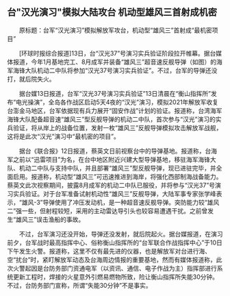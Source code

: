 ## 台"汉光演习"模拟大陆攻台 机动型雄风三首射成机密
　　原标题：台军“汉光演习”模拟解放军攻台，机动型“雄风三”首射成“最机密项目”

　　[环球时报综合报道]13日，台“汉光37”号演习实兵验证阶段拉开帷幕。据台媒体报道，今年1月基地完工、8月成军并装备“雄风三”超音速反舰导弹（如图）的海军海锋大队机动二中队将参加“汉光37号演习实兵验证”。不过，台军的导弹还没打，就后院失火。

　　据台媒13日报道，台军“汉光37号演习实兵验证”13日清晨在“衡山指挥所”发布“电光操演”，全岛各作战区启动5天4夜的“汉光”演习，模拟2021年解放军收复台澎金马地区，台军依据现有兵力展开“固安作战”计划的验证。报道称，台湾海军海锋大队配备超音速“雄风三”型反舰导弹的机动二中队，首次参与“汉光”演习的实兵验证，将从岸上的战备位置，发射一枚“雄风三”反舰导弹模拟攻击解放军战舰，这将是此次“汉光”演习中“最机密的项目”。

　　据台《联合报》12日报道，蔡英文日前视察台中的导弹基地。报道称，台海军之前以“迅雷项目”为名，在台中地区附近兴建大型导弹基地，移驻海军海锋大队、机动二中队与支持中队，并且部署“雄风三”型反舰导弹，现已进驻完毕，并全面启用。报道称，机动型“雄风三”可迅速推进到海岸，将强化西部制海战备能力。蔡英文此次视察期间，披露8月成军的机动二中队已服役，并将参与“汉光37”号演习实兵验证。对于台军准备试射机动性“雄风三”反舰导弹，大陆军事专家张学峰表示，“雄风-3”导弹使用了冲压发动机，是一种超音速反舰导弹。突防能力较“雄风二”强一些，但射程较短，采用的主动雷达导引头也较容易遭遇干扰。之前曾发生“雄风三”误击渔船的事故。

　　不过，台军演习还没开始，导弹还没发射，就后院起火。据台媒报道，在演习前夕，台军战时最高指挥中心、俗称衡山指挥所的“台军联合作战指挥中心”于10日下午发生火警。报道称，这里不仅有最先进的仪器，也是解放军对台进行海、空“扰台”时，紧盯解放军动态及台海周边情报的重要基地，然而有媒体报道称，此次火警起因是台防务部门资通电军（以资讯、通信、电子作战为主）指挥部进行系统更新工程时，焊接的火星意外引燃易燃物所致，险让衡山指挥所失能30分钟。不过，台防务部门宣称，所谓“失能30分钟”不是事实。

